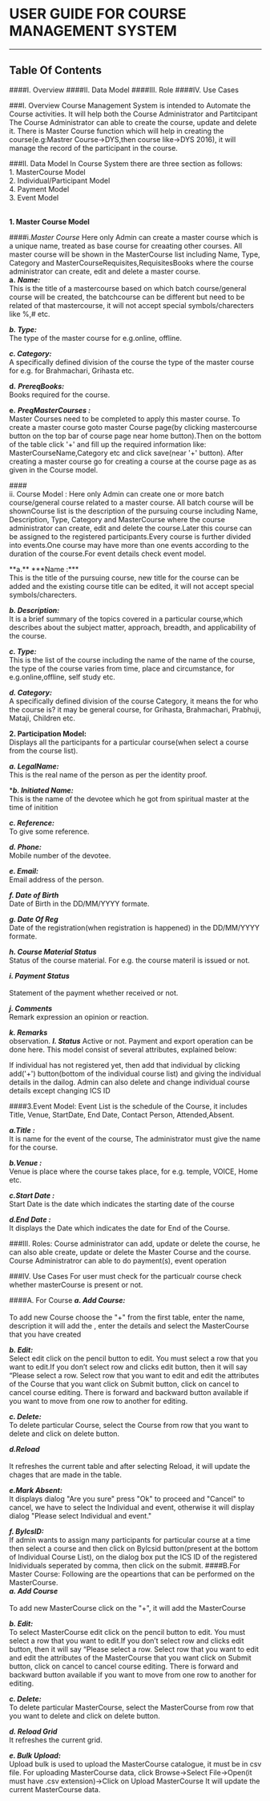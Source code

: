 # USER GUIDE FOR COURSE MANAGEMENT SYSTEM
****
## Table Of  Contents

####I. Overview
####II. Data Model
####III. Role
####IV. Use Cases

###I. Overview
Course Management System is intended to Automate the Course activities. It will help both the Course Administrator and Partitcipant The Course Administrator can able to create the course, update and delete it. There is Master Course function which will help in creating the course(e.g:Mastrer Course->DYS,then course like->DYS 2016), it will manage the record of the participant in the course.

 
###II.	Data Model
In Course System there are three section as follows:
</br>1. MasterCourse Model
</br>2. Individual/Participant Model
</br>4. Payment Model
</br>3. Event Model
 

	
</br>**1. Master Course Model**

####i.*Master Course*
Here only Admin can create a master course which is a unique name, treated as base course for creaating other courses. All master course will be shown in the MasterCourse list including Name, Type, Category and MasterCourseRequisites,RequisitesBooks where the course administrator can create, edit and delete a master course.
</br>**a.** ***Name:***
</br>This is the title of a mastercourse based on which batch course/general
course will be created,  the batchcourse can be different but need to be related of that mastercourse, it will not accept special symbols/charecters like %,# etc.

***b. Type:***
</br>The type of the master course for e.g.online, offline.

***c. Category:*** </br>A specifically defined division of the course the type of the master course for e.g. for Brahmachari, Grihasta etc.

**d.** ***PrereqBooks:***</br> Books required for the course.

**e.** ***PreqMasterCourses :***</br> Master Courses need to be completed to apply this master course.
To create a master course goto master Course page(by clicking mastercourse button on the top bar of course page near home button).Then on the bottom of the table  click '+' and fill up the required information like: MasterCourseName,Category etc and click save(near '+' button). After creating a master course go for creating a course at the course page as as given in the Course model.

####</br>ii.	Course Model :
Here only Admin can create one or more batch course/general course related to a master course. All batch course will be shownCourse list is the description of the pursuing course including Name, Description, Type, Category and MasterCourse where the course administrator can create, edit and delete the course.Later this course can be assigned to the registered participants.Every course is further divided into events.One course may have more than one events according to the duration of the course.For event details check event model.
<P> **a.** ***Name :***
</br>This is the title of the pursuing course, new title for the course can be added and the existing course title can be edited, it will not accept special symbols/charecters.

***b. Description:***
</br>It is a brief summary of the topics covered in a particular course,which describes about the subject matter, approach, breadth, and applicability of the course.

***c. Type:***
</br>This is the list of the course including the name of the name of the course,   the type of the course varies from time, place and circumstance, for e.g.online,offline, self study etc.

***d. Category:***
</br>A specifically defined division of the course Category, it means the for who the course is? it may be general course, for Grihasta, Brahmachari, Prabhuji, Mataji, Children etc.

**2. Participation Model:**
</br>Displays all the participants for a particular course(when select a course from the course list).	 


***a. LegalName:***
	 </br>This is the real name of the person as per the identity proof.

****b. Initiated Name:***
	 </br>This is the name of the devotee which he got from spiritual master at the time of initition

***c. Reference:***
</br>	 To give some reference.

***d. Phone:***
</br>	 Mobile number of the devotee.

***e. Email:***
</br>	 Email address of the person.

***f. Date of Birth***
</br>	 Date of Birth in the DD/MM/YYYY formate.

***g. Date Of Reg***
</br>	 Date of the registration(when registration is happened) in the DD/MM/YYYY formate.

***h. Course Material Status***
</br>	 Status of the course material. For e.g. the course materil is issued or not.

***i. Payment Status***	 
</br>Statement of the payment whether received or not.


***j. Comments***
</br>	 Remark expression an opinion or reaction.

***k. Remarks***
</br>	observation.
***l.	 Status***
Active or not.
 Payment and export operation can be done here. This model consist of several attributes, explained below:

 If individual has not registered yet, then add that individual by clicking add('+') button(bottom of the individual course list) and giving the individual details in the dailog. Admin can also delete and change individual course details except changing ICS ID  

####3.Event Model:
Event List is the schedule of the Course, it includes Title, Venue, StartDate, End Date, Contact Person, Attended,Absent.

***a.Title :***
</br>It is name for the event of the course, The administrator must give the name for the course.

***b.Venue :***
</br>Venue is place where the course takes place, for e.g. temple, VOICE, Home etc.

***c.Start Date :***
</br>Start Date is the date which indicates the starting date of the course

***d.End Date :***
</br>It displays the Date which indicates the date for End of the Course.


###III. Roles:
Course administrator can add, update or delete the course, he can also able create, update or delete the Master Course and the course. Course Administratror can able to do payment(s), event operation

###IV. Use Cases
For user must check for the particualr course check whether masterCourse is present or not.
 
####A.	For Course
***a.	Add Course:***
	</br>	
	To add new Course choose  the "+" from the first table, enter the name, description it will add the , enter the details and select the MasterCourse that you have created
	
***b.	Edit:***
</br>
 Select edit click on the pencil button to edit. You must select a row that you want to edit.If you don’t select row and clicks edit button, then it will say “Please select a row. Select row that you want to edit and edit the attributes of the Course that you want click on Submit button, click on cancel to cancel course editing. There is forward and backward button available if you want to move from one row to another for editing.

***c. Delete:***
	</br>
		To delete particular Course, select the Course from row that you want to delete and click on delete button.

***d.Reload***		
</br>
It refreshes the current table and after selecting Reload, it will update the chages that are made in the table.


 ***e.Mark Absent:***
	</br>It displays dialog "Are you sure" press "Ok" to proceed and "Cancel" to cancel, we have to select the Individual and event, otherwise it will display dialog "Please select Individual and event."

***f. ByIcsID:***
</br>If admin wants to assign many participants for particular course at a time then select a course and then click on ByIcsid button(present at the bottom of Individual Course List), on the dialog box put the ICS ID of the  registered Inidividuals seperated by comma, then click on the submit.
####B.For Master Course:
Following are the opeartions that can be performed on the MasterCourse.
</br>
***a.	Add Course***	</br>	
To add new MasterCourse click on the "+", it will add the MasterCourse
</br>

***b.	Edit:***
	</br>
	 To select MasterCourse edit click on the pencil button to edit. You must select a row that you want to edit.If you don’t select row and clicks edit button, then it will say “Please select a row. Select row that you want to edit and edit the attributes of the MasterCourse that you want click on Submit button, click on cancel to cancel course editing. There is forward and backward button available if you want to move from one row to another for editing.
	
***<P>c. Delete:***
</br>
To delete particular MasterCourse, select the MasterCourse from row that you want to delete and click on delete button.
***<P>	d.	Reload Grid***
</br>
	It refreshes the current grid.
***<P>e. Bulk Upload:***
</BR>Upload bulk is used to upload the MasterCourse catalogue, it must be in csv file.
For uploading MasterCourse data, click Browse->Select File->Open(it must have .csv extension)->Click on Upload MasterCourse It will update the current MasterCourse data.

	
